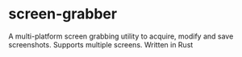 # screen-grabber
A multi-platform screen grabbing utility to acquire, modify and save screenshots.
Supports multiple screens.
Written in Rust
